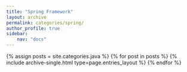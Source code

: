 ```yaml
---
title: "Spring Framework"
layout: archive
permalink: categories/spring/
author_profile: true
sidebar:
    nav: "docs"
---
```


{% assign posts = site.categories.java %}
{% for post in posts %} {% include archive-single.html type=page.entries_layout %} {% endfor %}